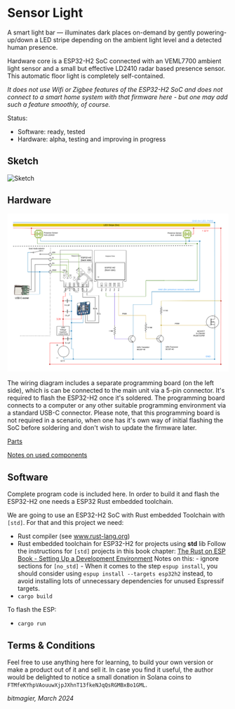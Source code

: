 # Sensor Light

A smart light bar — illuminates dark places on-demand by gently powering-up/down a LED stripe depending on the ambient light level and a detected human presence.

Hardware core is a ESP32-H2 SoC connected with an VEML7700 ambient light sensor and a small but effective LD2410 radar based presence sensor.
This automatic floor light is completely self-contained.

_It does not use Wifi or Zigbee features of the ESP32-H2 SoC and does not connect to a smart home system with that firmware here - but one may add such a feature smoothly, of course._

Status:
- Software: ready, tested
- Hardware: alpha, testing and improving in progress

## Sketch

![Sketch](./hardware/light_bar_sketch.png)

## Hardware

![Wiring](./hardware/wiring_diagram_bright.svg)

The wiring diagram includes a separate programming board (on the left side), which is can be connected to the main unit via a 5-pin connector. It's required to flash the ESP32-H2 once it's soldered.
The programming board connects to a computer or any other suitable programming environment via a standard USB-C connector. 
Please note, that this programming board is not required in a scenario, when one has it's own way of initial flashing the SoC before soldering and don't wish to update the firmware later.


[Parts](./hardware/parts.md)

[Notes on used components](./hardware/hardware-notes.md)

## Software

Complete program code is included here. In order to build it and flash the ESP32-H2 one needs a ESP32 Rust embedded toolchain.

We are going to use an ESP32-H2 SoC with Rust embedded Toolchain with `[std]`.
For that and this project we need:

- Rust compiler (see www.rust-lang.org) 
- Rust embedded toolchain for ESP32-H2 for projects using __std__ lib
    Follow the instructions for `[std]` projects in this book chapter:
    [The Rust on ESP Book - Setting Up a Development Environment](https://esp-rs.github.io/book/installation/index.html)
    Notes on this:
      - ignore sections for `[no_std]` 
      - When it comes to the step `espup install`, you should consider using `espup install --targets esp32h2` instead, to avoid installing lots of unnecessary dependencies for unused Espressif targets. 
- `cargo build`

To flash the ESP:
- `cargo run`


## Terms & Conditions

Feel free to use anything here for learning, to build your own version or make a product out of it and sell it.
In case you find it useful, the author would be delighted to notice a small donation in Solana coins to `FTMfeKYhpVAouuwXjpJXhnT13fkeNJqQsRGMBxBo1GML`.


_bitmagier, March 2024_
